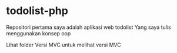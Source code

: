 # todolist-php
Repositori pertama saya adalah aplikasi web todolist
Yang saya tulis menggunakan konsep oop

Lihat folder Versi MVC untuk melihat versi MVC
